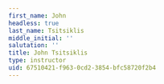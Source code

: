 ```yaml
---
first_name: John
headless: true
last_name: Tsitsiklis
middle_initial: ''
salutation: ''
title: John Tsitsiklis
type: instructor
uid: 67510421-f963-0cd2-3854-bfc58720f2b4
---
```

